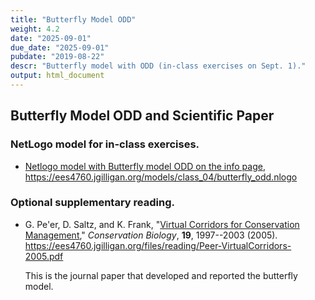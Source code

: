 ```yaml
---
title: "Butterfly Model ODD"
weight: 4.2
date: "2025-09-01"
due_date: "2025-09-01"
pubdate: "2019-08-22"
descr: "Butterfly model with ODD (in-class exercises on Sept. 1)."
output: html_document
---
```

## Butterfly Model ODD and Scientific Paper

### NetLogo model for in-class exercises.

* [Netlogo model with Butterfly model ODD on the info page](/models/class_04/butterfly_odd.nlogo),
  <https://ees4760.jgilligan.org/models/class_04/butterfly_odd.nlogo>

### Optional supplementary reading.

* G. Pe'er, D. Saltz, and K. Frank, 
  "[Virtual Corridors for Conservation Management](/files/reading/Peer-VirtualCorridors-2005.pdf),"
  _Conservation Biology_, **19**, 1997--2003 (2005).
  <https://ees4760.jgilligan.org/files/reading/Peer-VirtualCorridors-2005.pdf>
  
  This is the journal paper that developed and reported the butterfly model.
  
